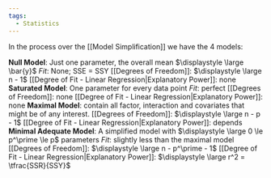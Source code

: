 ```yaml
---
tags:
  - Statistics
---
```

In the process over the [[Model Simplification]] we have the 4 models:

**Null Model**:
	Just one parameter, the overall mean $\displaystyle \large \bar{y}$
	*Fit*: None; SSE = SSY
	[[Degrees of Freedom]]: $\displaystyle \large n - 1$
	[[Degree of Fit - Linear Regression|Explanatory Power]]: none
**Saturated Model**:
	One parameter for every data point
	*Fit*: perfect
	[[Degrees of Freedom]]: none
	[[Degree of Fit - Linear Regression|Explanatory Power]]:  none
**Maximal Model**:
	contain all factor, interaction and covariates that might be of any interest.
	[[Degrees of Freedom]]: $\displaystyle \large n - p - 1$
	[[Degree of Fit - Linear Regression|Explanatory Power]]: depends
**Minimal Adequate Model**:
	A simplified model with $\displaystyle \large 0 \le p^\prime \le p$  parameters
	*Fit*: slightly less than the maximal model
	[[Degrees of Freedom]]: $\displaystyle \large n - p^\prime - 1$
	[[Degree of Fit - Linear Regression|Explanatory Power]]: $\displaystyle \large r^2 = \tfrac{SSR}{SSY}$
 
